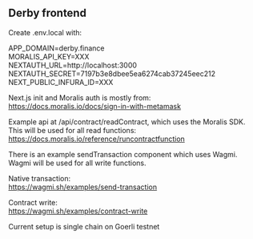 ## Derby frontend

Create .env.local with:

APP_DOMAIN=derby.finance  
MORALIS_API_KEY=XXX  
NEXTAUTH_URL=http://localhost:3000  
NEXTAUTH_SECRET=7197b3e8dbee5ea6274cab37245eec212  
NEXT_PUBLIC_INFURA_ID=XXX

Next.js init and Moralis auth is mostly from:  
https://docs.moralis.io/docs/sign-in-with-metamask

Example api at /api/contract/readContract, which uses the Moralis SDK. This will be used for all read functions:  
https://docs.moralis.io/reference/runcontractfunction

There is an example sendTransaction component which uses Wagmi. Wagmi will be used for all write functions.

Native transaction:  
https://wagmi.sh/examples/send-transaction

Contract write:  
https://wagmi.sh/examples/contract-write

Current setup is single chain on Goerli testnet
